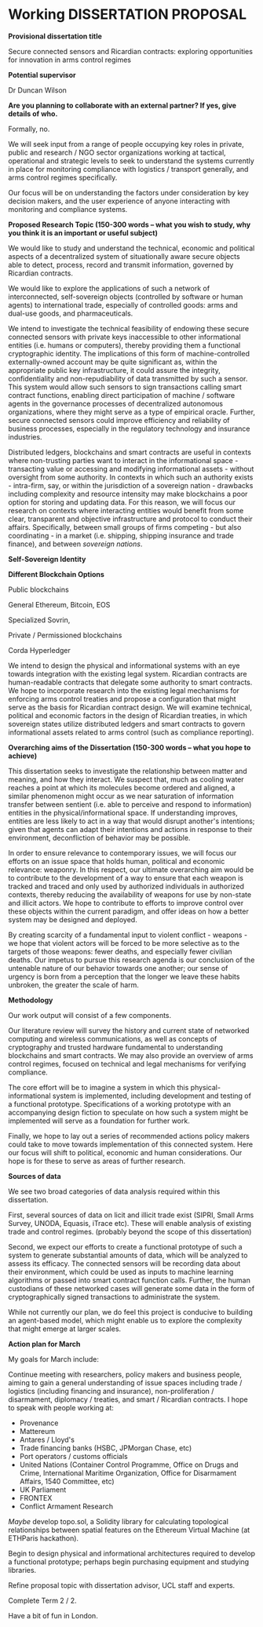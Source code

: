 # Working DISSERTATION PROPOSAL

**Provisional dissertation title**

Secure connected sensors and Ricardian contracts: exploring opportunities for innovation in arms control regimes

**Potential supervisor**

Dr Duncan Wilson

**Are you planning to collaborate with an external partner? If yes, give details of who.**

Formally, no.

We will seek input from a range of people occupying key roles in private, public and research / NGO sector organizations working at tactical, operational and strategic levels to seek to understand the systems currently in place for monitoring compliance with logistics / transport generally, and arms control regimes specifically.

Our focus will be on understanding the factors under consideration by key decision makers, and the user experience of anyone interacting with monitoring and compliance systems.

**Proposed Research Topic (150-300 words – what you wish to study, why you think it is an important or useful subject)**

We would like to study and understand the technical, economic and political  aspects of a decentralized system of situationally aware secure objects able to detect, process, record and transmit information, governed by Ricardian contracts.

We would like to explore the applications of such a network of interconnected, self-sovereign objects (controlled by software or human agents) to international trade, especially of controlled goods: arms and dual-use goods, and pharmaceuticals.

We intend to investigate the technical feasibility of endowing these secure connected sensors with private keys inaccessible to other informational entities (i.e. humans or computers), thereby providing them a functional cryptographic identity. The implications of this form of machine-controlled externally-owned account may be quite significant as, within the appropriate public key infrastructure, it could assure the integrity, confidentiality and non-repudiability of data transmitted by such a sensor. This system would allow such sensors to sign transactions calling smart contract functions, enabling direct participation of machine / software agents in the governance processes of decentralized autonomous organizations, where they might serve as a type of empirical oracle. Further, secure connected sensors could improve efficiency and reliability of business processes, especially in the regulatory technology and insurance industries.

Distributed ledgers, blockchains and smart contracts are useful in contexts where non-trusting parties want to interact in the informational space - transacting value or accessing and modifying informational assets - without oversight from some authority. In contexts in which such an authority exists - intra-firm, say, or within the jurisdiction of a sovereign nation - drawbacks including complexity and resource intensity may make blockchains a poor option for storing and updating data. For this reason, we will focus our research on contexts where interacting entities would benefit from some clear, transparent and objective infrastructure and protocol to conduct their affairs. Specifically, between small groups of firms competing - but also coordinating - in a market (i.e. shipping, shipping insurance and trade finance), and between *sovereign nations*.

**Self-Sovereign Identity**

**Different Blockchain Options**

Public blockchains

General
Ethereum, Bitcoin, EOS

Specialized
Sovrin,

Private / Permissioned blockchains

Corda
Hyperledger


We intend to design the physical and informational systems with an eye towards integration with the existing legal system. Ricardian contracts are human-readable contracts that delegate some authority to smart contracts. We hope to incorporate research into the existing legal mechanisms for enforcing arms control treaties and propose a configuration that might serve as the basis for Ricardian contract design. We will examine technical, political and economic factors in the design of Ricardian treaties, in which sovereign states utilize distributed ledgers and smart contracts to govern informational assets related to arms control (such as compliance reporting).

**Overarching aims of the Dissertation (150-300 words – what you hope to achieve)**

This dissertation seeks to investigate the relationship between matter and meaning, and how they interact. We suspect that, much as cooling water reaches a point at which its molecules become ordered and aligned, a similar phenomenon might occur as we near saturation of information transfer between sentient (i.e. able to perceive and respond to information) entities in the physical/informational space. If understanding improves, entities are less likely to act in a way that would disrupt another's intentions; given that agents can adapt their intentions and actions in response to their environment, deconfliction of behavior may be possible.

In order to ensure relevance to contemporary issues, we will focus our efforts on an issue space that holds human, political and economic relevance: weaponry. In this respect, our ultimate overarching aim would be to contribute to the development of a way to ensure that each weapon is tracked and traced and only used by authorized individuals in authorized contexts, thereby reducing the availability of weapons for use by non-state and illicit actors. We hope to contribute to efforts to improve control over these objects within the current paradigm, and offer ideas on how a better system may be designed and deployed.

By creating scarcity of a fundamental input to violent conflict - weapons - we hope that violent actors will be forced to be more selective as to the targets of those weapons: fewer deaths, and especially fewer civilian deaths. Our impetus to pursue this research agenda is our conclusion of the untenable nature of our behavior towards one another; our sense of urgency is born from a perception that the longer we leave these habits unbroken, the greater the scale of harm.

**Methodology**

Our work output will consist of a few components.

Our literature review will survey the history and current state of networked computing and wireless communications, as well as concepts of cryptography and trusted hardware fundamental to understanding blockchains and smart contracts. We may also provide an overview of arms control regimes, focused on technical and legal mechanisms for verifying compliance.

The core effort will be to imagine a system in which this physical-informational system is implemented, including development and testing of a functional prototype. Specifications of a working prototype with an accompanying design fiction to speculate on how such a system might be implemented will serve as a foundation for further work.

Finally, we hope to lay out a series of recommended actions policy makers could take to move towards implementation of this connected system. Here our focus will shift to political, economic and human considerations. Our hope is for these to serve as areas of further research.

**Sources of data**

We see two broad categories of data analysis required within this dissertation.

First, several sources of data on licit and illicit trade exist (SIPRI, Small Arms Survey, UNODA, Equasis, iTrace etc). These will enable analysis of existing trade and control regimes. (probably beyond the scope of this dissertation)

Second, we expect our efforts to create a functional prototype of such a system to generate substantial amounts of data, which will be analyzed to assess its efficacy. The connected sensors will be recording data about their environment, which could be used as inputs to machine learning algorithms or passed into smart contract function calls. Further, the human custodians of these networked cases will generate some data in the form of cryptographically signed transactions to administrate the system.

While not currently our plan, we do feel this project is conducive to building an agent-based model, which might enable us to explore the complexity that might emerge at larger scales.

**Action plan for March**

My goals for March include:

Continue meeting with researchers, policy makers and business people, aiming to gain a general understanding of issue spaces including trade / logistics (including financing and insurance), non-proliferation / disarmament, diplomacy / treaties, and smart / Ricardian contracts. I hope to speak with people working at:

- Provenance
- Mattereum
- Antares / Lloyd's
- Trade financing banks (HSBC, JPMorgan Chase, etc)
- Port operators / customs officials
- United Nations (Container Control Programme, Office on Drugs and Crime, International Maritime Organization, Office for Disarmament Affairs, 1540 Committee, etc)
- UK Parliament
- FRONTEX
- Conflict Armament Research

*Maybe* develop topo.sol, a Solidity library for calculating topological relationships between spatial features on the Ethereum Virtual Machine (at ETHParis hackathon).

Begin to design physical and informational architectures required to develop a functional prototype; perhaps begin purchasing equipment and studying libraries.

Refine proposal topic with dissertation advisor, UCL staff and experts.

Complete Term 2 / 2.

Have a bit of fun in London.
